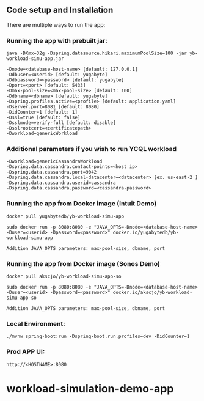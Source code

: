## Code setup and Installation
There are multiple ways to run the app:
### Running the app with prebuilt jar: 
```
java -DXmx=32g -Dspring.datasource.hikari.maximumPoolSize=100 -jar yb-workload-simu-app.jar

-Dnode=<database-host-name> [default: 127.0.0.1]
-Ddbuser=<userid> [default: yugabyte]
-Ddbpassword=<password> [default: yugabyte]
-Dport=<port> [default: 5433]
-Dmax-pool-size=<max-pool-size> [default: 100]
-Ddbname=<dbname> [default: yugabyte]
-Dspring.profiles.active=<profile> [default: application.yaml]
-Dserver.port=8081 [default: 8080]
-DidCounter=1 [default: 1]
-Dssl=true [default: false]
-Dsslmode=verify-full [default: disable]
-Dsslrootcert=<certificatepath> 
-Dworkload=genericWorkload
```

### Additional parameters if you wish to run YCQL workload
```
-Dworkload=genericCassandraWorkload
-Dspring.data.cassandra.contact-points=<host ip> 
-Dspring.data.cassandra.port=9042 
-Dspring.data.cassandra.local-datacenter=<datacenter> [ex. us-east-2 ]
-Dspring.data.cassandra.userid=cassandra 
-Dspring.data.cassandra.password=<cassandra-password>
```

### Running the app from Docker image (Intuit Demo)
```
docker pull yugabytedb/yb-workload-simu-app
```
```
sudo docker run -p 8080:8080 -e "JAVA_OPTS=-Dnode=<database-host-name> -Duser=<userid> -Dpassword=<password>" docker.io/yugabytedb/yb-workload-simu-app
```
``` 
Addition JAVA_OPTS parameters: max-pool-size, dbname, port
```

### Running the app from Docker image (Sonos Demo)
```
docker pull akscjo/yb-workload-simu-app-so
```
```
sudo docker run -p 8080:8080 -e "JAVA_OPTS=-Dnode=<database-host-name> -Duser=<userid> -Dpassword=<password>" docker.io/akscjo/yb-workload-simu-app-so
```
``` 
Addition JAVA_OPTS parameters: max-pool-size, dbname, port
```

### Local Environment: 
```
./mvnw spring-boot:run -Dspring-boot.run.profiles=dev -DidCounter=1
```

### Prod APP UI: 
```
http://<HOSTNAME>:8080
```
# workload-simulation-demo-app
